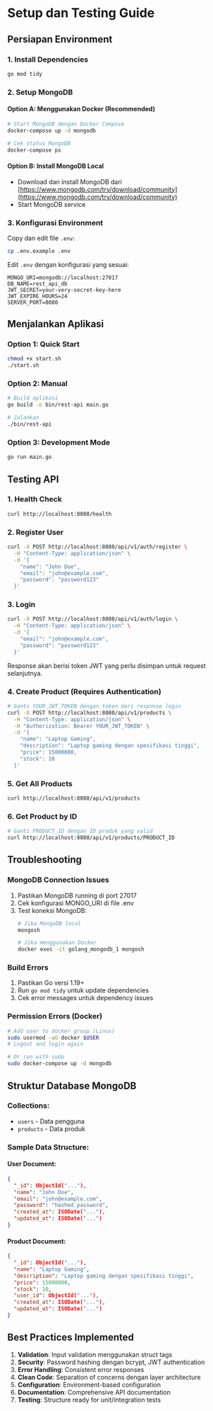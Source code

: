 # Setup dan Testing Guide

## Persiapan Environment

### 1. Install Dependencies
```bash
go mod tidy
```

### 2. Setup MongoDB

#### Option A: Menggunakan Docker (Recommended)
```bash
# Start MongoDB dengan Docker Compose
docker-compose up -d mongodb

# Cek status MongoDB
docker-compose ps
```

#### Option B: Install MongoDB Local
- Download dan install MongoDB dari [https://www.mongodb.com/try/download/community](https://www.mongodb.com/try/download/community)
- Start MongoDB service

### 3. Konfigurasi Environment
Copy dan edit file `.env`:
```bash
cp .env.example .env
```

Edit `.env` dengan konfigurasi yang sesuai:
```env
MONGO_URI=mongodb://localhost:27017
DB_NAME=rest_api_db
JWT_SECRET=your-very-secret-key-here
JWT_EXPIRE_HOURS=24
SERVER_PORT=8080
```

## Menjalankan Aplikasi

### Option 1: Quick Start
```bash
chmod +x start.sh
./start.sh
```

### Option 2: Manual
```bash
# Build aplikasi
go build -o bin/rest-api main.go

# Jalankan
./bin/rest-api
```

### Option 3: Development Mode
```bash
go run main.go
```

## Testing API

### 1. Health Check
```bash
curl http://localhost:8080/health
```

### 2. Register User
```bash
curl -X POST http://localhost:8080/api/v1/auth/register \
  -H "Content-Type: application/json" \
  -d '{
    "name": "John Doe",
    "email": "john@example.com",
    "password": "password123"
  }'
```

### 3. Login
```bash
curl -X POST http://localhost:8080/api/v1/auth/login \
  -H "Content-Type: application/json" \
  -d '{
    "email": "john@example.com",
    "password": "password123"
  }'
```

Response akan berisi token JWT yang perlu disimpan untuk request selanjutnya.

### 4. Create Product (Requires Authentication)
```bash
# Ganti YOUR_JWT_TOKEN dengan token dari response login
curl -X POST http://localhost:8080/api/v1/products \
  -H "Content-Type: application/json" \
  -H "Authorization: Bearer YOUR_JWT_TOKEN" \
  -d '{
    "name": "Laptop Gaming",
    "description": "Laptop gaming dengan spesifikasi tinggi",
    "price": 15000000,
    "stock": 10
  }'
```

### 5. Get All Products
```bash
curl http://localhost:8080/api/v1/products
```

### 6. Get Product by ID
```bash
# Ganti PRODUCT_ID dengan ID produk yang valid
curl http://localhost:8080/api/v1/products/PRODUCT_ID
```

## Troubleshooting

### MongoDB Connection Issues
1. Pastikan MongoDB running di port 27017
2. Cek konfigurasi MONGO_URI di file .env
3. Test koneksi MongoDB:
   ```bash
   # Jika MongoDB local
   mongosh
   
   # Jika menggunakan Docker
   docker exec -it golang_mongodb_1 mongosh
   ```

### Build Errors
1. Pastikan Go versi 1.19+
2. Run `go mod tidy` untuk update dependencies
3. Cek error messages untuk dependency issues

### Permission Errors (Docker)
```bash
# Add user to docker group (Linux)
sudo usermod -aG docker $USER
# Logout and login again

# Or run with sudo
sudo docker-compose up -d mongodb
```

## Struktur Database MongoDB

### Collections:
- `users` - Data pengguna
- `products` - Data produk

### Sample Data Structure:

#### User Document:
```json
{
  "_id": ObjectId("..."),
  "name": "John Doe",
  "email": "john@example.com",
  "password": "hashed_password",
  "created_at": ISODate("..."),
  "updated_at": ISODate("...")
}
```

#### Product Document:
```json
{
  "_id": ObjectId("..."),
  "name": "Laptop Gaming",
  "description": "Laptop gaming dengan spesifikasi tinggi",
  "price": 15000000,
  "stock": 10,
  "user_id": ObjectId("..."),
  "created_at": ISODate("..."),
  "updated_at": ISODate("...")
}
```

## Best Practices Implemented

1. **Validation**: Input validation menggunakan struct tags
2. **Security**: Password hashing dengan bcrypt, JWT authentication
3. **Error Handling**: Consistent error responses
4. **Clean Code**: Separation of concerns dengan layer architecture
5. **Configuration**: Environment-based configuration
6. **Documentation**: Comprehensive API documentation
7. **Testing**: Structure ready for unit/integration tests
